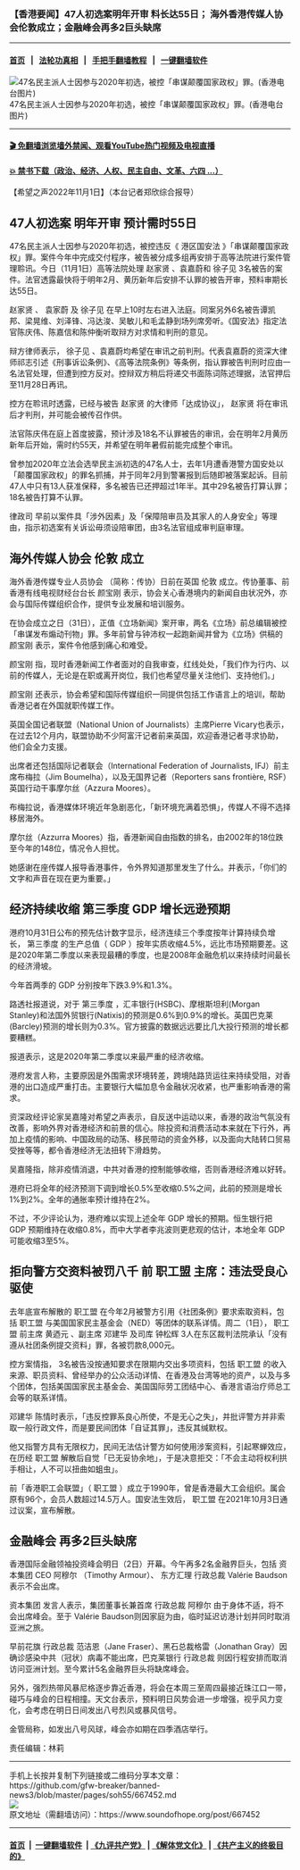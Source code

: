 ### 【香港要闻】47人初选案明年开审 料长达55日； 海外香港传媒人协会伦敦成立；金融峰会再多2巨头缺席
------------------------

#### [首页](https://github.com/gfw-breaker/banned-news3/blob/master/README.md) &nbsp;&nbsp;|&nbsp;&nbsp; [法轮功真相](https://github.com/begood0513/basic/blob/master/README.md)  &nbsp;&nbsp;|&nbsp;&nbsp; [手把手翻墙教程](https://github.com/gfw-breaker/guides/wiki)  &nbsp;&nbsp;|&nbsp;&nbsp; [一键翻墙软件](https://github.com/gfw-breaker/nogfw/blob/master/README.md)  



<div><img alt="47名民主派人士因参与2020年初选，被控「串谋颠覆国家政权」罪。(香港电台图片)" src="https://img.soundofhope.org/2022-11/47-1660829035075-1667327075221.jpg"/>
<br/><figcaption class="caption">
 47名民主派人士因参与2020年初选，被控「串谋颠覆国家政权」罪。(香港电台图片)
</figcaption></div><hr/>

#### [ 🎬  免翻墙浏览墙外禁闻、观看YouTube热门视频及电视直播](https://github.com/gfw-breaker/HelloWorld)

#### [ 💥  禁书下载（政治、经济、人权、民主自由、文革、六四 ...）](https://github.com/gfw-breaker/books/blob/master/README.md)

<div><div class="Content__Wrapper sc-1bvya0-0 elmmKw">
 <div id="post_place_1">
 </div>
 <p class="meta-top">
  <span class="meta">
   【希望之声2022年11月1日】（本台记者郑欣综合报导）
  </span>
 </p>
 <h2>
  <strong>
   <ok href="/term/692770">
    47人初选案
   </ok>
   明年开审 预计需时55日
  </strong>
 </h2>
 <p>
  47名民主派人士因参与2020年初选，被控违反《
  <ok href="/term/291820">
   港区国安法
  </ok>
  》「串谋颠覆国家政权」罪。案件今年中完成交付程序，被告被分成多组再安排于高等法院进行案件管理聆讯。今日（11月1日）高等法院处理
  <ok href="/term/59768">
   赵家贤
  </ok>
  、袁嘉蔚和
  <ok href="/term/532703">
   徐子见
  </ok>
  3名被告的案件。法官透露最快将于明年2月、黄历新年后安排不认罪的被告开审，预料审期长达55日。
 </p>
 <p>
  <ok href="/term/59768">
   赵家贤
  </ok>
  、
  <ok href="/term/802155">
   袁家蔚
  </ok>
  及
  <ok href="/term/532703">
   徐子见
  </ok>
  在早上10时左右进入法庭。同案另外6名被告谭凯邦、梁晃维、刘泽锋、冯达浚、吴敏儿和毛孟静到场列席旁听。《国安法》指定法官陈庆伟、陈嘉信和陈仲衡听取辩方对求情和判刑的意见。
 </p>
 <p>
  辩方律师表示，
  <ok href="/term/532703">
   徐子见
  </ok>
  、袁嘉蔚均希望在审讯之前判刑。代表袁嘉蔚的资深大律师祁志引述《刑事诉讼条例》、《高等法院条例》等条例，指认罪被告判刑时应由一名法官处理，但遭到控方反对。控辩双方稍后将递交书面陈词陈述理据，法官押后至11月28日再讯。
 </p>
 <p>
  控方在聆讯时透露，已经与被告
  <ok href="/term/59768">
   赵家贤
  </ok>
  的大律师「达成协议」，
  <ok href="/term/59768">
   赵家贤
  </ok>
  将在审讯后才判刑，并可能会被传召作供。
 </p>
 <p>
  法官陈庆伟在庭上首度披露，预计涉及18名不认罪被告的审讯，会在明年2月黄历新年后开始，需时约55天，并希望在明年暑假前能完成整个审讯。
 </p>
 <p>
  曾参加2020年立法会选举民主派初选的47名人士，去年1月遭香港警方国安处以「颠覆国家政权」的罪名抓捕，并于同年2月到警署报到后随即被落案起诉。目前47人中只有13人获准保释，多名被告已还押超过1年半。其中29名被告打算认罪；18名被告打算不认罪。
 </p>
 <p>
  <ok href="/term/122576">
   律政司
  </ok>
  早前以案件具「涉外因素」及「保障陪审员及其家人的人身安全」等理由，指示初选案有关诉讼毋须设陪审团，由3名法官组成审判庭审理。
 </p>
 <h2>
  <strong>
   海外传媒人协会
   <ok href="/term/14770">
    伦敦
   </ok>
   成立
  </strong>
 </h2>
 <p>
  <ok href="/term/802158">
   海外香港传媒专业人员协会
  </ok>
  （简称：传协）日前在英国
  <ok href="/term/14770">
   伦敦
  </ok>
  成立。传协董事、前香港有线电视财经台台长
  <ok href="/term/735242">
   颜宝刚
  </ok>
  表示，协会关心香港境内的新闻自由状况外，亦会与国际传媒组织合作，提供专业发展和培训服务。
 </p>
 <p>
  在协会成立之日（31日），正值《立场新闻》案开审，两名《立场》前总编辑被控「串谋发布煽动刊物」罪。多年前曾与钟沛权一起跑新闻并曾为《立场》供稿的
  <ok href="/term/735242">
   颜宝刚
  </ok>
  表示，案件令他感到痛心和难受。
 </p>
 <p>
  <ok href="/term/735242">
   颜宝刚
  </ok>
  指，现时香港新闻工作者面对的自我审查，红线处处，「我们作为行内、以前的传媒人，无论是在职或离开岗位，我们也希望尽量关注他们、支持他们。」
 </p>
 <p>
  <ok href="/term/735242">
   颜宝刚
  </ok>
  还表示，协会希望和国际传媒组织一同提供包括工作语言上的培训，帮助香港记者在外国就职传媒工作。
 </p>
 <p>
  英国全国记者联盟（National Union of Journalists）主席Pierre Vicary也表示，在过去12个月内，联盟协助不少阿富汗记者前来英国，欢迎香港记者寻求协助，他们会全力支援。
 </p>
 <p>
  出席者还包括国际记者联会（International Federation of Journalists, IFJ）前主席布梅拉（Jim Boumelha），以及无国界记者（Reporters sans frontière, RSF）英国行动干事摩尔丝（Azzura Moores）。
 </p>
 <p>
  布梅拉说，香港媒体环境近年急剧恶化，「新环境充满着恐惧」，传媒人不得不选择移居海外。
 </p>
 <p>
  摩尔丝（Azzurra Moores）指，香港新闻自由指数的排名，由2002年的18位跌至今年的148位，情况令人担忧。
 </p>
 <p>
  她感谢在座传媒人报导香港事件，令外界知道那里发生了什么。并表示，「你们的文字和声音在现在更为重要。」
 </p>
 <h2>
  <strong>
   经济持续收缩
   <ok href="/term/13225">
    第三季度
   </ok>
   <ok href="/term/1928">
    GDP
   </ok>
   增长远逊预期
  </strong>
 </h2>
 <p>
  港府10月31日公布的预先估计数字显示，经济连续三个季度按年计算持续负增长，
  <ok href="/term/13225">
   第三季度
  </ok>
  的生产总值（
  <ok href="/term/1928">
   GDP
  </ok>
  ）按年实质收缩4.5%，远比市场预期要差。这是2020年第二季度以来表现最糟的季度，也是2008年金融危机以来持续时间最长的经济滑坡。
 </p>
 <p>
  今年首两季的
  <ok href="/term/1928">
   GDP
  </ok>
  分别按年下跌3.9%和1.3%。
 </p>
 <p>
  路透社报道说，对于
  <ok href="/term/13225">
   第三季度
  </ok>
  ，汇丰银行(HSBC)、摩根斯坦利(Morgan Stanley)和法国外贸银行(Natixis)的预测是0.6%到0.9%的增长。英国巴克莱(Barcley)预测的增长则为0.3%。官方披露的数据远远要比几大投行预测的增长都要糟糕。
 </p>
 <p>
  报道表示，这是2020年第二季度以来最严重的经济收缩。
 </p>
 <p>
  港府发言人称，主要原因是外围需求环境转差，跨境陆路货运往来持续受阻，对香港的出口造成严重打击。主要银行大幅加息令金融状况收紧，也严重影响香港的需求。
 </p>
 <p>
  资深政经评论家吴嘉隆对希望之声表示，自反送中运动以来，香港的政治气氛没有改善，影响外界对香港经济和前景的信心。除投资和消费活动本来就在下行外，再加上疫情的影响、中国政局的动荡、移民带动的资金外移，以及面向大陆转口贸易受挫等等，都令香港经济无法扭转下滑趋势。
 </p>
 <p>
  吴嘉隆指，除非疫情消退，中共对香港的控制能够收缩，否则香港经济难以好转。
 </p>
 <p>
  港府已将全年的经济预测下调到增长0.5%至收缩0.5%之间，此前的预测是增长1%到2%。全年的通胀率预计维持在2%。
 </p>
 <p>
  不过，不少评论认为，港府难以实现上述全年
  <ok href="/term/1928">
   GDP
  </ok>
  增长的预期。恒生银行把
  <ok href="/term/1928">
   GDP
  </ok>
  预期维持在收缩0.8%，而中大学者李兆波则更悲观的估计，本地全年
  <ok href="/term/1928">
   GDP
  </ok>
  可能收缩3至5%。
 </p>
 <h2>
  <strong>
   拒向警方交资料被罚八千 前
   <ok href="/term/94114">
    职工盟
   </ok>
   主席：违法受良心驱使
  </strong>
 </h2>
 <p>
  去年底宣布解散的
  <ok href="/term/94114">
   职工盟
  </ok>
  在今年2月被警方引用《社团条例》要求索取资料，包括
  <ok href="/term/94114">
   职工盟
  </ok>
  与美国国家民主基金会（NED）等团体的联系详情。周二（1日），
  <ok href="/term/94114">
   职工盟
  </ok>
  前主席
  <ok href="/term/612243">
   黄迺元
  </ok>
  、副主席
  <ok href="/term/716576">
   邓建华
  </ok>
  及司库
  <ok href="/term/802161">
   钟松辉
  </ok>
  3人在东区裁判法院承认「没有遵从社团条例提交资料」罪，各被罚款8,000元。
 </p>
 <p>
  控方案情指， 3名被告没按通知要求在限期内交出多项资料，包括
  <ok href="/term/94114">
   职工盟
  </ok>
  的收入来源、职员资料、曾经举办的公众活动详情、在香港及台湾等地的资产，以及与多个团体，包括美国国家民主基金会、美国国际劳工团结中心、香港言语治疗师总工会等的联系详情。
 </p>
 <p>
  <ok href="/term/716576">
   邓建华
  </ok>
  陈情时表示，「违反控罪系良心所使，不是无心之失」，并批评警方并非索取一般行政文件，而是要民间团体「自证其罪」，违反其缄默权。
 </p>
 <p>
  他又指警方具有无限权力，民间无法估计警方如何使用涉案资料，引起寒蝉效应，在历经
  <ok href="/term/94114">
   职工盟
  </ok>
  解散后自觉「已无妥协余地」，于是决意拒交：「不会主动将权利拱手相让，人不可以扭曲如蛆虫」。
 </p>
 <p>
  前「香港职工会联盟」（
  <ok href="/term/94114">
   职工盟
  </ok>
  ）成立于1990年，曾是香港最大工会组织。属会原有96个，会员人数超过14.5万人。国安法生效后，
  <ok href="/term/94114">
   职工盟
  </ok>
  在2021年10月3日通过议案，宣布解散。
 </p>
 <h2>
  <strong>
   <ok href="/term/797757">
    金融峰会
   </ok>
   再多2巨头缺席
  </strong>
 </h2>
 <p>
  香港国际金融领袖投资峰会明日（2日）开幕。今午再多2名金融界巨头，包括
  <ok href="/term/802164">
   资本集团
  </ok>
  CEO
  <ok href="/term/802167">
   阿穆尔
  </ok>
  （Timothy Armour）、
  <ok href="/term/802170">
   东方汇理
  </ok>
  <ok href="/term/145560">
   行政总裁
  </ok>
  Valérie Baudson表示不会出席。
 </p>
 <p>
  <ok href="/term/802164">
   资本集团
  </ok>
  发言人表示，集团董事长兼首席
  <ok href="/term/145560">
   行政总裁
  </ok>
  <ok href="/term/802167">
   阿穆尔
  </ok>
  由于身体不适，将不会出席峰会。至于 Valérie Baudson则因家庭为由，临时延迟访港计划并同时取消亚洲之旅。
 </p>
 <p>
  早前花旗
  <ok href="/term/145560">
   行政总裁
  </ok>
  范洁恩（Jane Fraser）、黑石总裁格雷（Jonathan Gray）因确诊感染中共（冠状）病毒不能出席，巴克莱银行
  <ok href="/term/145560">
   行政总裁
  </ok>
  则因行程安排而取消访问亚洲计划。至今累计5名金融界巨头将缺席峰会。
 </p>
 <p>
  另外，强烈热带风暴尼格逐步靠近香港，将会在本周三至周四最接近珠江口一带，碰巧与峰会的日程相撞。天文台表示，预料明日风势会进一步增强，视乎风力变化，会考虑在明日日间发出八号烈风或暴风信号。
 </p>
 <p>
  金管局称，如发出八号风球，峰会亦如期在四季酒店举行。
 </p>
 <p class="meta-btm">
  责任编辑：林莉
 </p>
</div>
</div>
<hr/>
手机上长按并复制下列链接或二维码分享本文章：<br/>
https://github.com/gfw-breaker/banned-news3/blob/master/pages/soh55/667452.md <br/>
<a href='https://github.com/gfw-breaker/banned-news3/blob/master/pages/soh55/667452.md'><img src='https://github.com/gfw-breaker/banned-news3/blob/master/pages/soh55/667452.md.png'/></a> <br/>
原文地址（需翻墙访问）：https://www.soundofhope.org/post/667452


------------------------
#### [首页](https://github.com/gfw-breaker/banned-news3/blob/master/README.md) &nbsp;|&nbsp; [一键翻墙软件](https://github.com/gfw-breaker/nogfw/blob/master/README.md) &nbsp;| [《九评共产党》](https://github.com/gfw-breaker/9ping.md/blob/master/README.md#九评之一评共产党是什么) | [《解体党文化》](https://github.com/gfw-breaker/jtdwh.md/blob/master/README.md) | [《共产主义的终极目的》](https://github.com/gfw-breaker/gczydzjmd.md/blob/master/README.md)


<img src='http://gfw-breaker.win/banned-news3/pages/soh55/667452.md' width='0px' height='0px'/>
